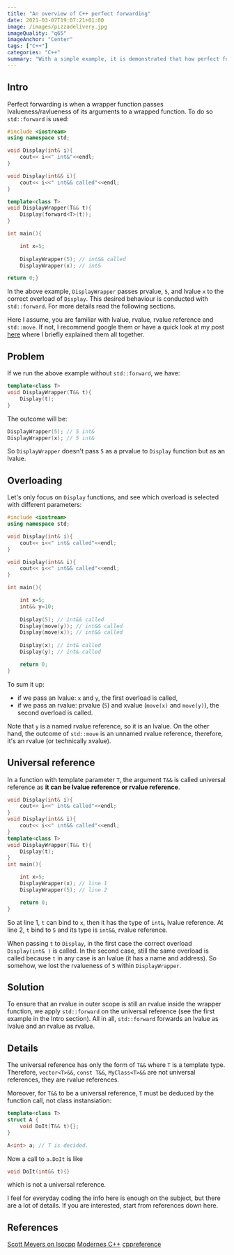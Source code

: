 ```yaml
---
title: "An overview of C++ perfect forwarding"
date: 2021-03-07T19:07:21+01:00
image: /images/pizzadelivery.jpg
imageQuality: "q65"
imageAnchor: "Center" 
tags: ["C++"]
categories: "C++" 
summary: "With a simple example, it is demonstrated that how perfect forwarding can keep rvalueness of a function's parameters. The universal reference is also discussed."
---
```


## Intro

Perfect forwarding is when a wrapper function passes lvalueness/ravlueness of its arguments to a wrapped function. To do so `std::forward` is used:

```cpp
#include <iostream>
using namespace std;

void Display(int& i){
    cout<< i<<" int&"<<endl;
}

void Display(int&& i){
    cout<< i<<" int&& called"<<endl;
}

template<class T>
void DisplayWrapper(T&& t){
    Display(forward<T>(t));
}

int main(){

    int x=5;
    
    DisplayWrapper(5); // int&& called
    DisplayWrapper(x); // int&

return 0;}
```

In the above example, `DisplayWrapper` passes prvalue, `5`, and lvalue `x` to the correct overload of `Display`. This desired behaviour is conducted with `std::forward`. 
For more details read the following sections.

Here I assume, you are familiar with lvalue, rvalue, rvalue reference and `std::move`. If not, I recommend google them or have a quick look at my post [here](https://iamsorush.com/posts/move-semantics-cpp/) where I briefly explained them all together. 

## Problem

If we run the above example without `std::forward`, we have:

```cpp
template<class T>
void DisplayWrapper(T&& t){
    Display(t);
}
```
The outcome will be:

```cpp
DisplayWrapper(5); // 5 int&
DisplayWrapper(x); // 5 int&
```

So `DisplayWrapper` doesn't pass `5` as a prvalue to `Display` function but as an lvalue. 

## Overloading

Let's only focus on `Display` functions, and see which overload is selected with different parameters:

```cpp
#include <iostream>
using namespace std;

void Display(int& i){
    cout<< i<<" int& called"<<endl;
}

void Display(int&& i){
    cout<< i<<" int&& called"<<endl;
}

int main(){

    int x=5;
    int&& y=10;
    
    Display(5); // int&& called
    Display(move(y)); // int&& called
    Display(move(x)); // int&& called
    
    Display(x); // int& called
    Display(y); // int& called

    return 0;
}
```

To sum it up:

* if we pass an lvalue:  `x` and `y`, the first overload is called,  
* if we pass an rvalue: prvalue (`5`) and xvalue (`move(x)` and `move(y)`), the second overload is called.

Note that `y` is a named rvalue reference, so it is an lvalue. On the other hand, the outcome of `std::move` is an unnamed rvalue reference, therefore, it's 
an rvalue (or technically xvalue).  



## Universal reference

In a function with template parameter `T`, the argument `T&&` is called universal reference as **it can be lvalue reference or rvalue reference**.

```cpp
void Display(int& i){
    cout<< i<<" int& called"<<endl;
}
void Display(int&& i){
    cout<< i<<" int&& called"<<endl;
}
template<class T>
void DisplayWrapper(T&& t){
    Display(t);
}
int main(){

    int x=5;
    DisplayWrapper(x); // line 1
    DisplayWrapper(5); // line 2

    return 0;
}
```

So at line 1, `t` can bind to `x`, then it has the type of `int&`, lvalue reference. At line 2, `t` bind to `5` and its type is `int&&`, rvalue reference. 

When passing `t` to `Display`, in the first case the correct overload
 `Display(int& )` is called. In the second case, still the same overload is called because `t` in any case is an lvalue (it has a name and address). So somehow, we lost the rvalueness of `5` within `DisplayWrapper`. 


 ## Solution

 To ensure that an rvalue in outer scope is still an rvalue inside the wrapper function, we apply `std::forward` on the universal reference (see the first example in the Intro section). All in all, `std::forward` forwards an lvalue as lvalue and an rvalue as rvalue.


 ## Details 

The universal reference has only the form of `T&&` where `T` is a template type. Therefore, `vector<T>&&`, `const T&&`, `MyClass<T>&&` are not universal references, they are rvalue references.

Moreover, for `T&&` to be a universal reference, `T` must be deduced by the function call, not class instansiation:

```cpp
template<class T>
struct A {
    void DoIt(T&& t){};
}

A<int> a; // T is decided.
```
Now a call to `a.DoIt` is like

```cpp
void DoIt(int&& t){}
```

which is not a universal reference.


I feel for everyday coding the info here is enough on the subject, but there are a lot of details. If you are interested, start from references down here. 




## References

[Scott Meyers on Isocpp](https://isocpp.org/blog/2012/11/universal-references-in-c11-scott-meyers)
[Modernes C++](https://www.modernescpp.com/index.php/perfect-forwarding)
[cppreference](https://en.cppreference.com/w/cpp/utility/forward)



